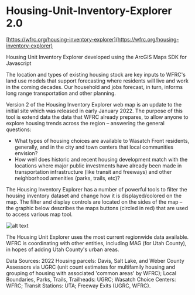 # Housing-Unit-Inventory-Explorer 2.0

[https://wfrc.org/housing-inventory-explorer](https://wfrc.org/housing-inventory-explorer)

Housing Unit Inventory Explorer developed using the ArcGIS Maps SDK for Javascript  

The location and types of existing housing stock are key inputs to WFRC's land use models that support forecasting where residents will live and work in the coming decades. Our household and jobs forecast, in turn, informs long range transportation and other planning.  

Version 2 of the Housing Inventory Explorer web map is an update to the initial site which was released in early January 2022. The purpose of this tool is extend data the data that WFRC already prepares, to allow anyone to explore housing trends across the region – answering the general questions: 

- What types of housing choices are available to Wasatch Front residents, generally, and in the city and town centers that local communities envision?
- How well does historic and recent housing development match with the locations where major public investments have already been made in transportation infrastructure (like transit and freeways) and other neighborhood amenities (parks, trails, etc)?  

The Housing Inventory Explorer has a number of powerful tools to filter the housing inventory dataset and change how it is displayed/colored on the map. The filter and display controls are located on the sides of the map – the graphic below describes the maps buttons (circled in red) that are used to access various map tool.  

![alt text](image\graphic.jpg)

The Housing Unit Explorer uses the most current regionwide data available. WFRC is coordinating with other entities, including MAG (for Utah County), in hopes of adding Utah County's urban areas.

Data Sources: 2022 Housing parcels: Davis, Salt Lake, and Weber County Assessors via UGRC (unit count estimates for multifamily housing and grouping of housing with associated 'common areas' by WFRC); Local Boundaries, Parks, Trails, Trailheads: UGRC; Wasatch Choice Centers: WFRC; Transit Stations: UTA; Freeway Exits (UGRC, WFRC).


